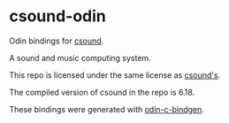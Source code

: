 # csound-odin
Odin bindings for [csound](https://github.com/csound/csound).

A sound and music computing system.

This repo is licensed under the same license as [csound's](https://github.com/csound/csound/?tab=LGPL-2.1-1-ov-file#readme).

The compiled version of csound in the repo is 6.18.

These bindings were generated with [odin-c-bindgen](https://github.com/karl-zylinski/odin-c-bindgen).
